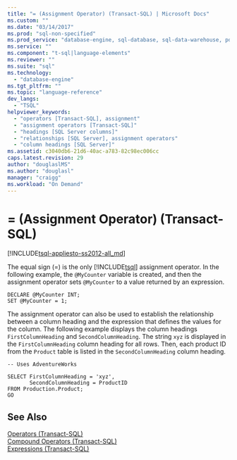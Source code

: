 ```yaml
---
title: "= (Assignment Operator) (Transact-SQL) | Microsoft Docs"
ms.custom: ""
ms.date: "03/14/2017"
ms.prod: "sql-non-specified"
ms.prod_service: "database-engine, sql-database, sql-data-warehouse, pdw"
ms.service: ""
ms.component: "t-sql|language-elements"
ms.reviewer: ""
ms.suite: "sql"
ms.technology: 
  - "database-engine"
ms.tgt_pltfrm: ""
ms.topic: "language-reference"
dev_langs: 
  - "TSQL"
helpviewer_keywords: 
  - "operators [Transact-SQL], assignment"
  - "assignment operators [Transact-SQL]"
  - "headings [SQL Server columns]"
  - "relationships [SQL Server], assignment operators"
  - "column headings [SQL Server]"
ms.assetid: c3040db6-21d6-40ac-a783-82c98ec006cc
caps.latest.revision: 29
author: "douglaslMS"
ms.author: "douglasl"
manager: "craigg"
ms.workload: "On Demand"
---
```


# = (Assignment Operator) (Transact-SQL)
[!INCLUDE[tsql-appliesto-ss2012-all_md](../../includes/tsql-appliesto-ss2012-all-md.md)]

  The equal sign (=) is the only [!INCLUDE[tsql](../../includes/tsql-md.md)] assignment operator. In the following example, the `@MyCounter` variable is created, and then the assignment operator sets `@MyCounter` to a value returned by an expression.  
  
```  
DECLARE @MyCounter INT;  
SET @MyCounter = 1;  
```  
  
 The assignment operator can also be used to establish the relationship between a column heading and the expression that defines the values for the column. The following example displays the column headings `FirstColumnHeading` and `SecondColumnHeading`. The string `xyz` is displayed in the `FirstColumnHeading` column heading for all rows. Then, each product ID from the `Product` table is listed in the `SecondColumnHeading` column heading.  
  
```  
-- Uses AdventureWorks  
  
SELECT FirstColumnHeading = 'xyz',  
       SecondColumnHeading = ProductID  
FROM Production.Product;  
GO  
```  
  
## See Also  
 [Operators &#40;Transact-SQL&#41;](../../t-sql/language-elements/operators-transact-sql.md)   
 [Compound Operators &#40;Transact-SQL&#41;](../../t-sql/language-elements/compound-operators-transact-sql.md)   
 [Expressions &#40;Transact-SQL&#41;](../../t-sql/language-elements/expressions-transact-sql.md)  
  
  
